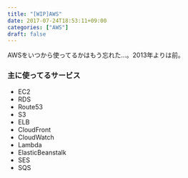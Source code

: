 ```yaml
---
title: "[WIP]AWS"
date: 2017-07-24T18:53:11+09:00
categories: ["AWS"]
draft: false
---
```


AWSをいつから使ってるかはもう忘れた…。2013年よりは前。

### 主に使ってるサービス
- EC2
- RDS
- Route53
- S3
- ELB
- CloudFront
- CloudWatch
- Lambda
- ElasticBeanstalk
- SES
- SQS
